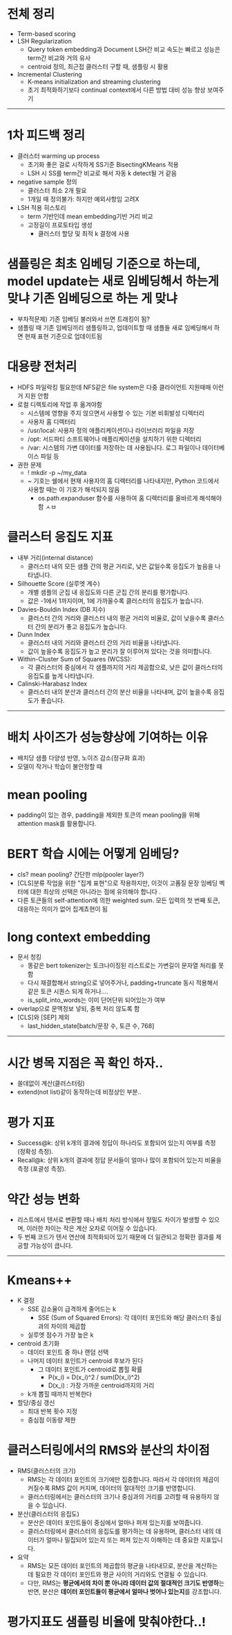 # 전체 정리
- Term-based scoring
- LSH Regularization
  - Query token embedding과 Document LSH간 비교 속도는 빠르고 성능은 term간 비교와 거의 유사
  - centroid 정의, 최근접 클러스터 구할 때, 샘플링 시 활용
- Incremental Clustering
  - K-means initialization and streaming clustering
  - 초기 최적화하기보다 continual context에서 다른 방법 대비 성능 향상 보여주기

---

# 1차 피드백 정리
- 클러스터 warming up process
  - 초기화 좋은 걸로 시작하게 SS기준 BisectingKMeans 적용
  - LSH 시 SS를 term간 비교로 해서 자동 k detect될 거 같음
- negative sample 정의
  - 클러스터 최소 2개 필요
  - 1개일 때 정의불가: 하지만 예외사항임 고려X
- LSH 적용 히스토리
  - term 기반인데 mean embedding기반 거리 비교
  - 고정길이 프로토타입 생성
    - 클러스터 할당 및 최적 k 결정에 사용

# 샘플링은 최초 임베딩 기준으로 하는데, model update는 새로 임베딩해서 하는게 맞냐 기존 임베딩으로 하는 게 맞냐
- 부차적문제) 기존 임베딩 불러와서 쓰면 트래킹이 됨?
- 샘플링 때 기존 임베딩끼리 샘플링하고, 업데이트할 때 샘플들 새로 임베딩해서 하면 현재 표현 기준으로 업데이트됨


# 대용량 전처리
- HDFS 파일락킹 필요한데 NFS같은 file system은 다중 클라이언트 지원때매 이런거 지원 안함
- 로컬 디렉토리에 작업 후 옮겨야함
  - 시스템에 영향을 주지 않으면서 사용할 수 있는 기본 비휘발성 디렉터리
  - 사용자 홈 디렉터리
  - /usr/local: 사용자 정의 애플리케이션이나 라이브러리 파일을 저장
  - /opt: 서드파티 소프트웨어나 애플리케이션을 설치하기 위한 디렉터리
  - /var: 시스템의 가변 데이터를 저장하는 데 사용됩니다. 로그 파일이나 데이터베이스 파일 등
- 권한 문제
  - ! mkdir -p ~/my_data
  - ~ 기호는 쉘에서 현재 사용자의 홈 디렉터리를 나타내지만, Python 코드에서 사용할 때는 이 기호가 해석되지 않음
    -  os.path.expanduser 함수를 사용하여 홈 디렉터리를 올바르게 해석해야 함 ㅅㅂ


# 클러스터 응집도 지표 
- 내부 거리(internal distance)  
  - 클러스터 내의 모든 샘플 간의 평균 거리로, 낮은 값일수록 응집도가 높음을 나타냅니다.
- Silhouette Score (실루엣 계수)
  - 개별 샘플의 군집 내 응집도와 다른 군집 간의 분리를 평가합니다.
  - 값은 -1에서 1까지이며, 1에 가까울수록 클러스터의 응집도가 높습니다.
- Davies-Bouldin Index (DB 지수)
  - 클러스터 간의 거리와 클러스터 내의 평균 거리의 비율로, 값이 낮을수록 클러스터 간의 분리가 좋고 응집도가 높습니다.
- Dunn Index
  - 클러스터 내의 거리와 클러스터 간의 거리 비율을 나타냅니다.
  - 값이 높을수록 응집도가 높고 분리가 잘 이루어져 있다는 것을 의미합니다.
- Within-Cluster Sum of Squares (WCSS):
  - 각 클러스터의 중심에서 각 샘플까지의 거리 제곱합으로, 낮은 값이 클러스터의 응집도를 높게 나타냅니다.
- Calinski-Harabasz Index
  - 클러스터 내의 분산과 클러스터 간의 분산 비율을 나타내며, 값이 높을수록 응집도가 좋습니다.
 
---

# 배치 사이즈가 성능향상에 기여하는 이유
- 배치당 샘플 다양성 반영, 노이즈 감소(정규화 효과)
- 모델이 작거나 학습이 불안정할 때

# mean pooling
- padding이 있는 경우, padding을 제외한 토큰의 mean pooling을 위해 attention mask를 활용합니다.

# BERT 학습 시에는 어떻게 임베딩? 
- cls? mean pooling? 간단한 mlp(pooler layer?)
- [CLS]분류 작업을 위한 "집계 표현"으로 작용하지만, 이것이 고품질 문장 임베딩 벡터에 대한 최상의 선택은 아니라는 점에 유의해야 합니다 .
- 다른 토큰들의 self-attention에 의한 weighted sum. 모든 입력의 첫 번째 토큰, 대응하는 의미가 없어 집계쵸현이 됨

# long context embedding
- 문서 청킹
  - 똥같은 bert tokenizer는 토크나이징된 리스트로는 가변길이 문자열 처리를 못 함
  - 다시 재결합해서 string으로 넣어주거나, padding+truncate 동시 적용해서 같은 토큰 시퀀스 되게 하거나....
  - is_split_into_words는 이미 단어단위 되어있는가 여부
- overlap으로 문맥정보 넣되, 중복 처리 않도록 함
- [CLS]와 [SEP] 제외
  - last_hidden_state[batch/문장 수, 토큰 수, 768]
 
---
# 시간 병목 지점은 꼭 확인 하자..
- 쓸데없이 계산(클러스터링)
- extend(not list)같이 동작하는데 비정상인 부분..

# 평가 지표
- Success@k: 상위 k개의 결과에 정답이 하나라도 포함되어 있는지 여부를 측정 (정확성 측정).
- Recall@k: 상위 k개의 결과에 정답 문서들이 얼마나 많이 포함되어 있는지 비율을 측정 (포괄성 측정).


# 약간 성능 변화
- 리스트에서 텐서로 변환할 때나 배치 처리 방식에서 정밀도 차이가 발생할 수 있으며, 이러한 차이는 작은 계산 오차로 이어질 수 있습니다.
- 두 번째 코드가 텐서 연산에 최적화되어 있기 때문에 더 일관되고 정확한 결과를 제공할 가능성이 큽니다.

--- 

# Kmeans++
- K 결정
  - SSE 감소율이 급격하게 줄어드는 k
    - SSE (Sum of Squared Errors): 각 데이터 포인트와 해당 클러스터 중심과의 차이의 제곱합
  - 실루엣 점수가 가장 높은 k 
- centroid 초기화
  - 데이터 포인트 중 하나 랜덤 선택
  - 나머지 데이터 포인트가 centroid 후보가 된다
    - 그 데이터 포인트가 centroid로 뽑힐 확률
      - P(x_i) = D(x_i)^2 / sum(D(x_i)^2)
      - D(x_i) : 가장 가까운 centroid까지의 거리
  - k개 뽑힐 때까지 반복한다 
- 할당/중심 갱신
  - 최대 반복 횟수 지정
  - 중심점 이동량 제한
 
# 클러스터링에서의 RMS와 분산의 차이점
- RMS(클러스터의 크기)
  - RMS는 각 데이터 포인트의 크기에만 집중합니다. 따라서 각 데이터의 제곱이 커질수록 RMS 값이 커지며, 데이터의 절대적인 크기를 반영합니다.
  - 클러스터링에서는 클러스터의 크기나 중심과의 거리를 고려할 때 유용하지 않을 수 있습니다.
- 분산(클러스터의 응집도)
  - 분산은 데이터 포인트들이 중심에서 얼마나 퍼져 있는지를 보여줍니다.
  - 클러스터링에서 클러스터의 응집도를 평가하는 데 유용하며, 클러스터 내의 데이터가 얼마나 밀집되어 있는지 또는 퍼져 있는지 이해하는 데 중요한 지표입니다.
- 요약
  - RMS는 모든 데이터 포인트의 제곱합의 평균을 나타내므로, 분산을 계산하는 데 필요한 각 데이터 포인트와 평균 사이의 거리와도 연결될 수 있습니다.
  - 다만, RMS는 **평균에서의 차이 뿐 아니라 데이터 값의 절대적인 크기도 반영하**는 반면, 분산은 **데이터 포인트들이 평균에서 얼마나 벗어나 있는지**를 강조합니다.
 

# 평가지표도 샘플링 비율에 맞춰야한다..!
